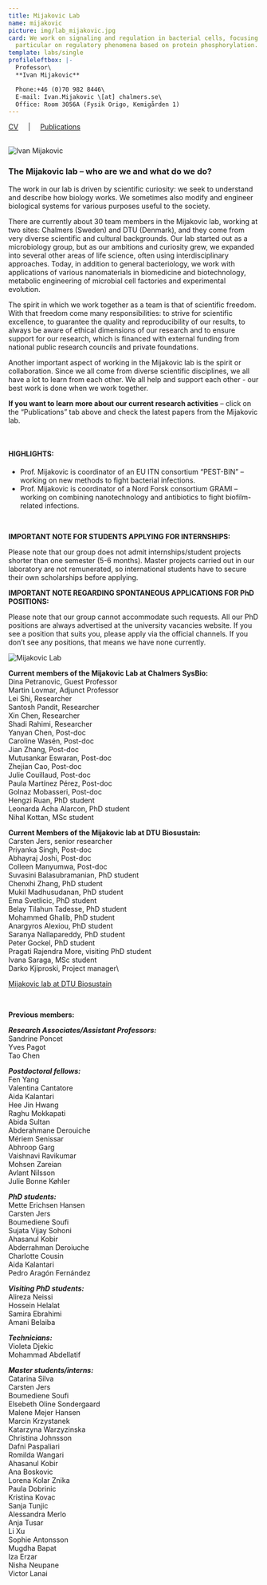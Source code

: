 ```yaml
---
title: Mijakovic Lab
name: mijakovic
picture: img/lab_mijakovic.jpg
card: We work on signaling and regulation in bacterial cells, focusing in
  particular on regulatory phenomena based on protein phosphorylation.
template: labs/single
profileleftbox: |-
  Professor\
  **Ivan Mijakovic**

  Phone:+46 (0)70 982 8446\
  E-mail: Ivan.Mijakovic \[at] chalmers.se\
  Office: Room 3056A (Fysik Origo, Kemigården 1)
---
```

[CV](/img/cv_im2304.pdf) &nbsp;&nbsp;&nbsp;&nbsp;|&nbsp;&nbsp;&nbsp;&nbsp; [Publications](/img/pub_im2306.pdf) <br/><br/>

![Ivan Mijakovic](img/pic_ivan_mijakovic-lab.png)

### The Mijakovic lab – who are we and what do we do?

The work in our lab is driven by scientific curiosity: we seek to understand and describe how biology works. We sometimes also modify and engineer biological systems for various purposes useful to the society.

There are currently about 30 team members in the Mijakovic lab, working at two sites: Chalmers (Sweden) and DTU (Denmark), and they come from very diverse scientific and cultural backgrounds. Our lab started out as a microbiology group, but as our ambitions and curiosity grew, we expanded into several other areas of life science, often using interdisciplinary approaches. Today, in addition to general bacteriology, we work with applications of various nanomaterials in biomedicine and biotechnology, metabolic engineering of microbial cell factories and experimental evolution.  

The spirit in which we work together as a team is that of scientific freedom. With that freedom come many responsibilities: to strive for scientific excellence, to guarantee the quality and reproducibility of our results, to always be aware of ethical dimensions of our research and to ensure support for our research, which is financed with external funding from national public research councils and private foundations. 

Another important aspect of working in the Mijakovic lab is the spirit or collaboration. Since we all come from diverse scientific disciplines, we all have a lot to learn from each other. We all help and support each other - our best work is done when we work together.

**If you want to learn more about our current research activities** – click on the “Publications” tab above and check the latest papers from the Mijakovic lab.

<br/>

#### HIGHLIGHTS:

* Prof. Mijakovic is coordinator of an EU ITN consortium “PEST-BIN” – working on new methods to fight bacterial infections.
* Prof. Mijakovic is coordinator of a Nord Forsk consortium GRAMI – working on combining nanotechnology and antibiotics to fight biofilm-related infections.

<br/>

**IMPORTANT NOTE FOR STUDENTS APPLYING FOR INTERNSHIPS:**

Please note that our group does not admit internships/student projects shorter than one semester (5-6 months). Master projects carried out in our laboratory are not remunerated, so international students have to secure their own scholarships before applying.

**IMPORTANT NOTE REGARDING SPONTANEOUS APPLICATIONS FOR PhD POSITIONS:**

Please note that our group cannot accommodate such requests. All our PhD positions are always advertised at the university vacancies website. If you see a position that suits you, please apply via the official channels. If you don’t see any positions, that means we have none currently.

![Mijakovic Lab](/img/pic_IM-group_photo23_720.jpg "Lab outing 2023")

**Current members of the Mijakovic Lab at Chalmers SysBio:**\
Dina Petranovic, Guest Professor\
Martin Lovmar, Adjunct Professor\
Lei Shi, Researcher\
Santosh Pandit, Researcher\
Xin Chen, Researcher\
Shadi Rahimi, Researcher\
Yanyan Chen, Post-doc\
Caroline Wasén, Post-doc\
Jian Zhang, Post-doc\
Mutusankar Eswaran, Post-doc\
Zhejian Cao, Post-doc\
Julie Couillaud, Post-doc\
Paula Martínez Pérez, Post-doc\
Golnaz Mobasseri, Post-doc\
Hengzi Ruan, PhD student\
Leonarda Acha Alarcon, PhD student\
Nihal Kottan, MSc student

**Current Members of the Mijakovic lab at DTU Biosustain:**\
Carsten Jers, senior researcher\
Priyanka Singh, Post-doc\
Abhayraj Joshi, Post-doc\
Colleen Manyumwa, Post-doc\
Suvasini Balasubramanian, PhD student\
Chenxhi Zhang, PhD student\
Mukil Madhusudanan, PhD student\
Ema Svetlicic, PhD student\
Belay Tilahun Tadesse, PhD student\
Mohammed Ghalib, PhD student\
Anargyros Alexiou, PhD student\
Saranya Nallapareddy, PhD student\
Peter Gockel, PhD student\
Pragati Rajendra More, visiting PhD student\
Ivana Saraga, MSc student\
Darko Kjiproski, Project manager\ 

[Mijakovic lab at DTU Biosustain ](http://www.biosustain.dtu.dk/english/research/research-groups/bacterial-signal-transduction)

<br/>

**Previous members:** 	  	 

***Research Associates/Assistant Professors:***\
Sandrine Poncet\
Yves Pagot\
Tao Chen  

***Postdoctoral fellows:***\
Fen Yang\
Valentina Cantatore\
Aida Kalantari\
Hee Jin Hwang\
Raghu Mokkapati\
Abida Sultan\
Abderahmane Derouiche\
Mériem Senissar\
Abhroop Garg\
Vaishnavi Ravikumar\
Mohsen Zareian\
Avlant Nilsson\
Julie Bonne Køhler

***PhD students:***\
Mette Erichsen Hansen\
Carsten Jers\
Boumediene Soufi\
Sujata Vijay Sohoni\
Ahasanul Kobir\
Abderrahman Deroiuche\
Charlotte Cousin\
Aida Kalantari\
Pedro Aragón Fernández

***Visiting PhD students:***\
Alireza Neissi\
Hossein Helalat\
Samira Ebrahimi\
Amani Belaiba

***Technicians:***\
Violeta Djekic\
Mohammad Abdellatif

***Master students/interns:***\
Catarina Silva\
Carsten Jers\
Boumediene Soufi\
Elsebeth Oline Sondergaard\
Malene Mejer Hansen\
Marcin Krzystanek\
Katarzyna Warzyzinska\
Christina Johnsson\
Dafni Paspaliari\
Romilda Wangari\
Ahasanul Kobir\
Ana Boskovic\
Lorena Kolar Znika\
Paula Dobrinic\
Kristina Kovac\
Sanja Tunjic\
Alessandra Merlo\
Anja Tusar\
Li Xu\
Sophie Antonsson\
Mugdha Bapat\
Iza Erzar\
Nisha Neupane\
Victor Lanai